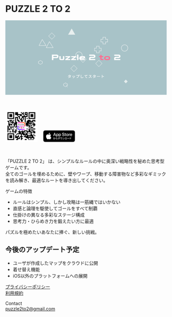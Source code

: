 # PUZZLE 2 TO 2
![TITLE IMAGE](TITLE.PNG)

<br>

<a href="https://apps.apple.com/jp/app/puzzle-2-to-2/id6753619742
"><img src="qr-code.png" width="100"/></a>
　<a href="https://apps.apple.com/jp/app/puzzle-2-to-2/id6753619742
"><img src="../Download_on_the_App_Store_Badge_JP_RGB_blk_100317.svg" width="100"/></a>

<br>

「PUZZLE 2 TO 2」 は、シンプルなルールの中に奥深い戦略性を秘めた思考型ゲームです。<br>
全てのゴールを埋めるために、壁やワープ、移動する障害物など多彩なギミックを読み解き、最適なルートを導き出してください。

ゲームの特徴
-	ルールはシンプル、しかし攻略は一筋縄ではいかない
-	直感と論理を駆使してゴールをすべて制覇
-	仕掛けの異なる多彩なステージ構成
-	思考力・ひらめき力を鍛えたい方に最適

パズルを極めたいあなたに捧ぐ、新しい挑戦。

## 今後のアップデート予定
- ユーザが作成したマップをクラウドに公開
- 着せ替え機能
- iOS以外のプラットフォームへの展開


[プライバシーポリシー](./privacy_policy.md)<br>
[利用規約](./term_of_use.md)<br>

Contact<br>
[puzzle2to2@gmail.com](puzzle2to2@gmail.com)